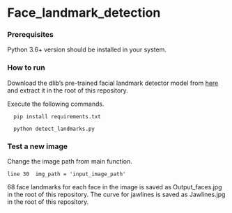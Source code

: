 # Face_landmark_detection
### Prerequisites
Python 3.6+ version should be installed in your system.

### How to run
Download the dlib’s pre-trained facial landmark detector model from [here](http://dlib.net/files/shape_predictor_68_face_landmarks.dat.bz2) and extract it in the root of this repository.

Execute the following commands.

```
  pip install requirements.txt

  python detect_landmarks.py
  ```
  ### Test a new image
  Change the image path from main function.
  
    line 30  img_path = 'input_image_path'

68 face landmarks for each face in the image is saved as Output_faces.jpg in the root of this repository.
The curve for jawlines is saved as Jawlines.jpg in the root of this repository.

